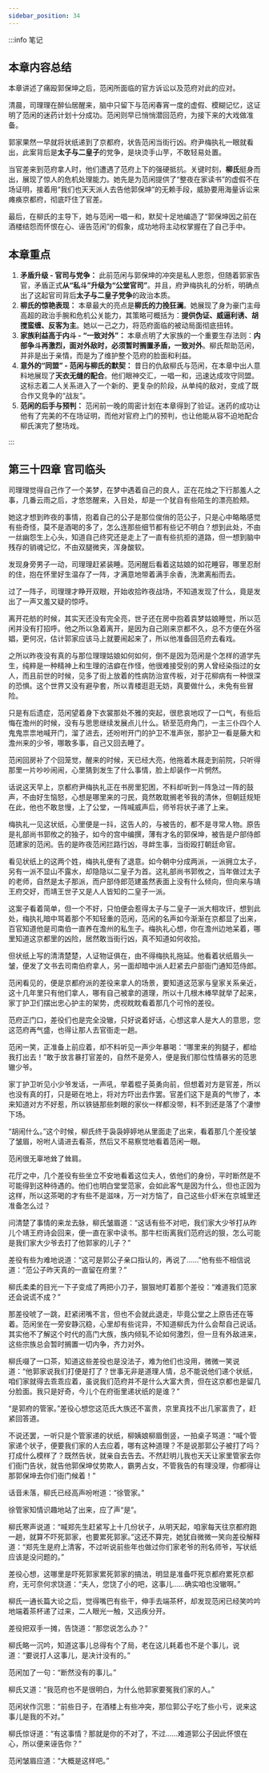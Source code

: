 ```yaml
---
sidebar_position: 34
---
```


:::info 笔记

## 本章内容总结

本章讲述了痛殴郭保坤之后，范闲所面临的官方诉讼以及范府对此的应对。

清晨，司理理在醉仙居醒来，脑中只留下与范闲春宵一度的虚假、模糊记忆，这证明了范闲的迷药计划十分成功。范闲则早已悄悄潜回范府，为接下来的大戏做准备。

郭家果然一早就将状纸递到了京都府，状告范闲当街行凶。府尹梅执礼一眼就看出，此案背后是**太子与二皇子**的党争，是块烫手山芋，不敢轻易处置。

当官差来到范府拿人时，他们遭遇了范府上下的强硬抵抗。关键时刻，**柳氏**挺身而出，展现了惊人的危机处理能力。她先是为范闲提供了“整夜在家读书”的虚假不在场证明，接着用“我们也天天派人去告他郭保坤”的无赖手段，威胁要用海量诉讼来瘫痪京都府，彻底吓住了官差。

最后，在柳氏的主导下，她与范闲一唱一和，默契十足地编造了“郭保坤因之前在酒楼结怨而怀恨在心、诬告范闲”的假象，成功地将主动权掌握在了自己手中。

## 本章重点

1.  **矛盾升级 - 官司与党争：** 此前范闲与郭保坤的冲突是私人恩怨，但随着郭家告官，矛盾正式**从“私斗”升级为“公堂官司”**。并且，府尹梅执礼的分析，明确点出了这起官司背后**太子与二皇子党争**的政治本质。
2.  **柳氏的惊艳表现：** 本章最大的亮点是**柳氏的力挽狂澜**。她展现了身为豪门主母高超的政治手腕和危机公关能力，其策略可概括为：**提供伪证、威逼利诱、胡搅蛮缠、反客为主**。她以一己之力，将范府面临的被动局面彻底扭转。
3.  **家族利益高于内斗 - “一致对外”：** 本章点明了大家族的一个重要生存法则：**内部争斗再激烈，面对外敌时，必须暂时搁置矛盾，一致对外**。柳氏帮助范闲，并非是出于亲情，而是为了维护整个范府的脸面和利益。
4.  **意外的“同盟” - 范闲与柳氏的默契：** 昔日的仇敌柳氏与范闲，在本章中出人意料地展现了**天衣无缝的配合**。他们眼神交汇，一唱一和，迅速达成攻守同盟。这标志着二人关系进入了一个新的、更复杂的阶段，从单纯的敌对，变成了既合作又竞争的“战友”。
5.  **范闲的后手与预判：** 范闲前一晚的周密计划在本章得到了验证。迷药的成功让他有了完美的不在场证明，而他对官府上门的预判，也让他能从容不迫地配合柳氏演完了整场戏。

:::

## 第三十四章 **官司临头**

司理理觉得自己作了一个美梦，在梦中遇着自己的良人，正在花烛之下行那羞人之事，几番云雨之后，才悠悠醒来，入目处，却是一个犹自有些陌生的漂亮脸颊。

她这才想到昨夜的事情，抱着自己的公子是那位俊俏的范公子，只是心中略略感觉有些奇怪，莫不是酒喝的多了，怎么连那些细节都有些记不明白？想到此处，不由一丝幽怨生上心头，知道自己终究还是走上了一直有些抗拒的道路，但一想到脑中残存的销魂记忆，不由双腿微夹，浑身酸软。

发现身旁男子一动，司理理赶紧装睡。范闲醒后看着这姑娘的如花睡容，哪里忍耐的住，抱在怀里好生温存了一阵，才满意地带着满手余香，洗漱离船而去。

过了一阵子，司理理才睁开双眼，开始收拾昨夜战场，不知道发现了什么，竟是发出了一声又羞又疑的惊呼。

离开花舫的时候，其实天还没有完全亮，世子还在房中抱着袁梦姑娘睡觉，所以范闲并没有打招呼。他之所以急着离开，是因为自己刚来京都不久，总不方便在外宿娼，更何况，估计郭家应该马上就要闹起来了，所以他准备回范府去看戏。

之所以昨夜没有真的与那位理理姑娘如何如何，倒不是因为范闲是个怎样的道学先生，纯粹是一种精神上和生理的洁癖在作怪，他很难接受别的男人曾经染指过的女人，而且前世的时候，见多了街上放着的性病防治宣传板，对于花柳病有一种很深的恐惧。这个世界又没有避孕套，所以青楼逛逛无妨，真要做什么，未免有些冒险。

只是有后遗症，范闲望着身下衣裳那处不雅的突起，很悲哀地叹了一口气，有些后悔在澹州的时候，没有与思思继续发展点儿什么。轿至范府角门，一主三仆四个人鬼鬼祟祟地喊开门，溜了进去，还吩咐开门的护卫不准声张，那护卫一看是藤大和澹州来的少爷，哪敢多事，自己又回去睡了。

范闲回房补了个回笼觉，醒来的时候，天已经大亮，他拖着木屐走到前院，只听得那里一片吵吵闹闹，心里猜到发生了什么事情，脸上却装作一片惘然。

话说这天早上，京都府尹梅执礼正在书房里犯困，不料却听到一阵急过一阵的鼓声，不由好生恼怒，心想是哪里来的刁民，竟然敢耽搁老爷我的清休，但朝廷规矩在此，他也不敢怠慢，上了公堂，一阵喊威声后，师爷将状子递了上来。

梅执礼一见这状纸，心里便是一抖，这告人的，与被告的，都不是寻常人物。原告是礼部尚书郭攸之的独子，如今的宫中编撰，薄有才名的郭保坤，被告是户部侍郎范建家的范闲。告的是昨夜范闲拦路行凶，寻衅生事，当街殴打朝廷命官。

看见状纸上的这两个姓，梅执礼便有了退意。如今朝中分成两派，一派拥立太子，另有一派不显山不露水，却隐隐以二皇子为首。这礼部尚书郭攸之，当年做过太子的老师，自然是太子那派，而户部侍郎范建虽然表面上没有什么倾向，但向来与靖王府交好，而靖王世子又是人人皆知的二皇子一派。

这案子看着简单，但一个不好，只怕便会惹得太子与二皇子一派大相攻讦，想到此处，梅执礼暗中骂着那个不知轻重的范闲，范闲的名声如今渐渐在京都显了出来，百官知道他是司南伯一直养在澹州的私生子。梅执礼心想，你在澹州边地呆着，哪里知道这京都里的凶险，居然敢当街行凶，真不知道如何收拾。

但状纸上写的清清楚楚，人证物证俱在，由不得梅执礼拖延。他看着状纸眉头一皱，便发了文书去司南伯府拿人，另一面却暗中派人赶紧去户部衙门通知范侍郎。

范闲看见的，便是京都府派的差役来拿人的场景，要知道这范家与皇家关系亲近，这十几年里只有他们拿人，哪有自己被拿的道理，所以十几根木棒早就举了起来，家丁护卫们摆出忠心护主的架势，虎视眈眈看着那几个可怜的差役。

范府正门口，差役们也是完全没辙，只好说着好话，心想这拿人是大人的意思，您这范府再气盛，也得让那人去官衙走一趟。

范闲一笑，正准备上前应着，却不料听见一声少年暴喝：“哪里来的狗腿子，都给我打出去！”敢于放言暴打官差的，自然不是旁人，便是我们那位性情暴劣的范思辙少爷。

家丁护卫听见小少爷发话，一声吼，举着棍子英勇向前，但想着对方是官差，所以也没有真的打，只是砸在地上，将对方吓出去作罢。官差们这下是真的气惨了，本来知道对方不好惹，所以铁链那些刺眼的家伙一样都没带，料不到还是落了个凄惨下场。

“胡闹什么。”这个时候，柳氏终于袅袅婷婷地从里面走了出来，看着那几个差役皱了皱眉，吩咐人请进去看茶，然后又不易察觉地看着范闲一眼。

范闲很无辜地耸了耸肩。

花厅之中，几个差役有些坐立不安地看着这位夫人，依他们的身份，平时断然是不可能得到这种待遇的。他们也明白堂堂范家，会如此客气是因为什么，但也正因为这样，所以这茶喝的才有些不是滋味，万一对方恼了，自己这些小虾米在京城里还准备怎么过？

问清楚了事情的来龙去脉，柳氏皱眉道：“这话有些不对吧，我们家大少爷打从昨儿个靖王府诗会回来，便一直在家中读书。那牛栏街离我们范府远的狠，怎么可能是我们家大少爷去打了他郭家的儿子？”

差役有些为难地说道：“这可是郭公子亲口指认的，再说了……”他有些不相信说道：“范公子昨天真的一直留在府里？”

柳氏柔柔的目光一下子变成了两把小刀子，狠狠地盯着那个差役：“难道我们范家还会说谎不成？”

那差役唬了一跳，赶紧闭嘴不言，但也不会就此退走，毕竟公堂之上原告还在等着。范闲坐在一旁安静沉稳，心里却有些诧异，不知道柳氏为什么会帮自己说话。其实他不了解这个时代的高门大族，族内倾轧不论如何激烈，但一旦有外敌进来，这些宗族总会暂时搁置一切内争，齐力对外。

柳氏啜了一口茶，知道这些差役也是没法子，难为他们也没用，微微一笑说道：“他郭家说我们打便是打了？世事无非是道理人情，总不能说他们递个状纸，咱们家就得去乖乖应着，虽说我们范府并不是什么大富大贵，但在这京都也是留几分脸面。我只是好奇，今儿个在府衙里递状纸的是谁？”

“是郭府的管家。”差役心想您这范氏大族还不富贵，京里真找不出几家富贵了，赶紧回答道。

不说还罢，一听只是个管家递的状纸，柳姨娘柳眉倒竖，一拍桌子骂道：“喊个管家递个状子，便要我们家的人去应着，哪有这种道理？不是说那郭公子被打了吗？打成什么模样了？既然告状，就亲自去告去。不然赶明儿我也天天让家里管家去你们衙门告状，就告他郭保坤仗势欺人，霸男占女，不管我告的有理没理，你都得让那郭保坤去你们衙门候着！”

话音未落，柳氏已经高声吩咐道：“徐管家。”

徐管家知情识趣地站了出来，应了声“是”。

柳氏寒声说道：“喊郑先生赶紧写上十几份状子，从明天起，咱家每天往京都府跑一趟，就算不吓死郭家，也要累死郭家。”这还不算完，她犹自微微一笑向差役解释道：“郑先生是府上清客，不过听说前些年也做过你们家老爷的刑名师爷，写状纸应该是没问题的。”

差役心想，这哪里是吓死郭家累死郭家的搞法，明显是准备吓死京都府累死京都府，无可奈何求饶道：“夫人，您饶了小的吧，这事儿……确实咱也没辙啊。”

柳氏一通长篇大论之后，觉得嘴巴有些干，伸手去端茶杯，却发现范闲已经笑吟吟地端着茶杯递了过来，二人眼光一触，又迅疾分开。

差役把双手一摊，告饶道：“那您说怎么办？”

柳氏略一沉吟，知道这事儿总得有个了局，老在这儿耗着也不是个事儿，说道：“要说打人这事儿，是决计没有的。”

范闲加了一句：“断然没有的事儿。”

柳氏又道：“我范府也不是很明白，为什么他郭家要冤我们家的人。”

范闲状作沉思：“前些日子，在酒楼上有些冲突，那位郭公子吃了些小亏，说来这事儿是我的不对。”

柳氏惊讶道：“有这事情？那就是你的不对了，不过……难道郭公子因此怀恨在心，所以便来诬告你？”

范闲皱眉应道：“大概是这样吧。”

